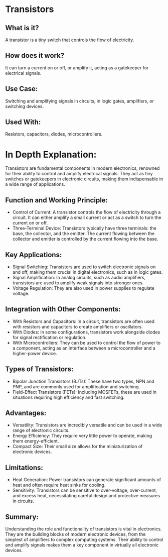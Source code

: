 # Transistors

## What is it?

A transistor is a tiny switch that controls the flow of electricity.

## How does it work?

It can turn a current on or off, or amplify it, acting as a gatekeeper for electrical signals.

## Use Case:

Switching and amplifying signals in circuits, in logic gates, amplifiers, or switching devices.

## Used With:

Resistors, capacitors, diodes, microcontrollers.

# In Depth Explanation:

Transistors are fundamental components in modern electronics, renowned for their ability to control and amplify electrical signals. They act as tiny switches or gatekeepers in electronic circuits, making them indispensable in a wide range of applications.

## Function and Working Principle:

- Control of Current: A transistor controls the flow of electricity through a circuit. It can either amplify a small current or act as a switch to turn the current on or off.
- Three-Terminal Device: Transistors typically have three terminals: the base, the collector, and the emitter. The current flowing between the collector and emitter is controlled by the current flowing into the base.

## Key Applications:

- Signal Switching: Transistors are used to switch electronic signals on and off, making them crucial in digital electronics, such as in logic gates.
- Signal Amplification: In analog circuits, such as audio amplifiers, transistors are used to amplify weak signals into stronger ones.
- Voltage Regulation: They are also used in power supplies to regulate voltage.

## Integration with Other Components:

- With Resistors and Capacitors: In a circuit, transistors are often used with resistors and capacitors to create amplifiers or oscillators.
- With Diodes: In some configurations, transistors work alongside diodes for signal rectification or regulation.
- With Microcontrollers: They can be used to control the flow of power to a component, acting as an interface between a microcontroller and a higher-power device.

## Types of Transistors:

- Bipolar Junction Transistors (BJTs): These have two types, NPN and PNP, and are commonly used for amplification and switching.
- Field-Effect Transistors (FETs): Including MOSFETs, these are used in situations requiring high efficiency and fast switching.

## Advantages:

- Versatility: Transistors are incredibly versatile and can be used in a wide range of electronic circuits.
- Energy Efficiency: They require very little power to operate, making them energy-efficient.
- Compact Size: Their small size allows for the miniaturization of electronic devices.

## Limitations:

- Heat Generation: Power transistors can generate significant amounts of heat and often require heat sinks for cooling.
- Sensitivity: Transistors can be sensitive to over-voltage, over-current, and excess heat, necessitating careful design and protective measures in circuits.

## Summary:

Understanding the role and functionality of transistors is vital in electronics. They are the building blocks of modern electronic devices, from the simplest of amplifiers to complex computing systems. Their ability to control and amplify signals makes them a key component in virtually all electronic devices.
